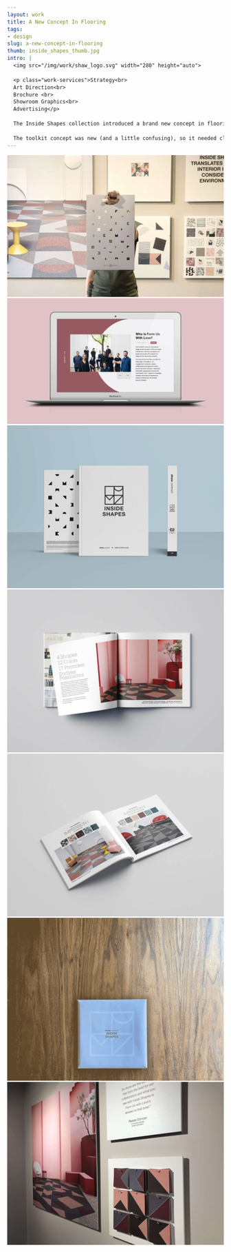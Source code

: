 ```yaml
---
layout: work
title: A New Concept In Flooring
tags:
- design
slug: a-new-concept-in-flooring
thumb: inside_shapes_thumb.jpg
intro: |
  <img src="/img/work/shaw_logo.svg" width="280" height="auto">

  <p class="work-services">Strategy<br>
  Art Direction<br>
  Brochure <br>
  Showroom Graphics<br>
  Advertising</p>

  The Inside Shapes collection introduced a brand new concept in flooring, a collaboration between Shaw Contract and Form Us With Love that started by rethinking what a carpet tile could be. Instead of designing a product, it became a toolkit for others to design their own product.

  The toolkit concept was new (and a little confusing), so it needed clear communication around how it worked but also giving designers and architects “permission to play.” The launch materials included everything from standard items like an Architect Folder and advertising to a showroom centered on the product and promotional materials.
---
```


![](/img/work/IS_1.jpg)
![](/img/work/IS_2.jpg)
![](/img/work/IS_3.jpg)
![](/img/work/IS_4.jpg)
![](/img/work/IS_5.jpg)
![](/img/work/IS_6.gif)
![](/img/work/IS_7.jpg)
